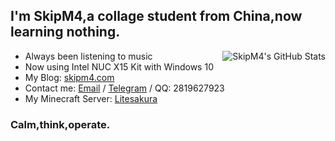 I'm SkipM4,a collage student from China,now learning nothing.
----

<img align="right" src="https://github-readme-stats.vercel.app/api?username=SkipM4&show_icons=true&title_color=87CEFA&icon_color=87CEFA&text_color=CCC&bg_color=3C3F41" alt="SkipM4's GitHub Stats"/>

- Always been listening to music
- Now using Intel NUC X15 Kit with Windows 10
- My Blog: [skipm4.com](https://skipm4.com/)
- Contact me: [Email](mailto:liteyuki@gmail.com) / [Telegram](https://t.me/skipm4_ai/) / QQ: 2819627923
- My Minecraft Server: [Litesakura](https://mc.litesakura.com/)
### Calm,think,operate.

